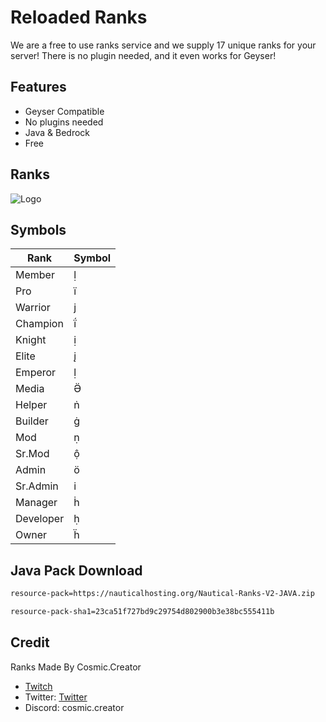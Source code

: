 
#  Reloaded Ranks

We are a free to use ranks service and we supply 17 unique ranks for your server! There is no plugin needed, and it even works for Geyser!




## Features

- Geyser Compatible
- No plugins needed
- Java & Bedrock
- Free


## Ranks
![Logo](https://i.postimg.cc/B6zn02n0/IMG-20240406-231129.jpg)

## Symbols

| Rank             | Symbol                                                                |
| ----------------- | ------------------------------------------------------------------ |
| Member  |  | \uE248 |
| Pro   |  | \uE240 |
| Warrior  |  | \uE244 |
| Champion   |  | \uE241 |
| Knight  |  | \uE242 |
| Elite   |  | \uE243 |
| Emperor  |  | \uE245 |
| Media  |  | \uE28E |
| Helper   |  | \uE24C |
| Builder   |  | \uE23B |
| Mod   |  | \uE24D |
| Sr.Mod   |  | \uE24E |
| Admin   |  | \uE24F |
| Sr.Admin   |  | \uE23F |
| Manager   |  | \uE23D |
| Developer   |  | \uE23E |
| Owner   |  | \uE23C |



## Java Pack Download
```bash
resource-pack=https://nauticalhosting.org/Nautical-Ranks-V2-JAVA.zip
```
```bash
resource-pack-sha1=23ca51f727bd9c29754d802900b3e38bc555411b
```

## Credit
Ranks Made By Cosmic.Creator
- [Twitch](https://www.twitch.tv/cosmicreator)
- Twitter: [Twitter](https://x.com/PlayGalaxaHub)
- Discord: cosmic.creator
